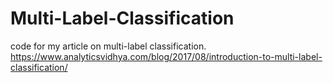 # Multi-Label-Classification
code for my article on multi-label classification. https://www.analyticsvidhya.com/blog/2017/08/introduction-to-multi-label-classification/
